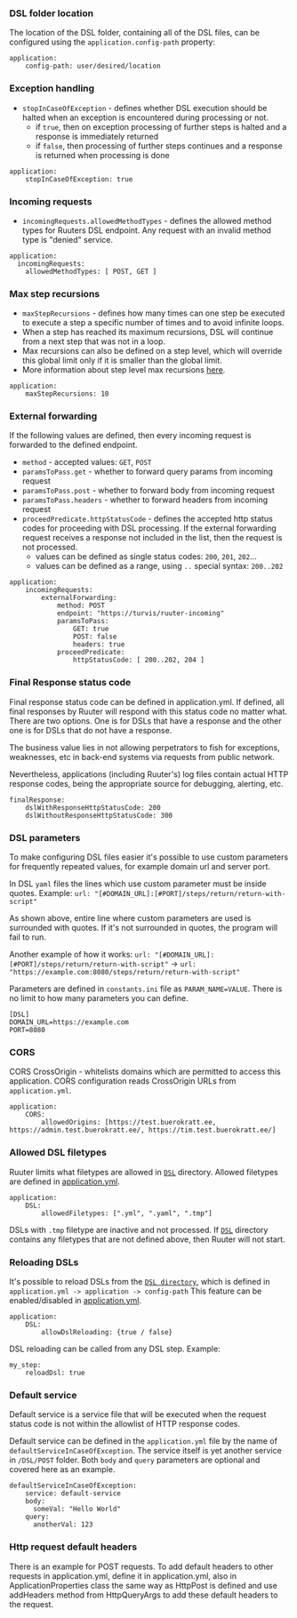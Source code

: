### DSL folder location
The location of the DSL folder, containing all of the DSL files, can be configured using the `application.config-path` property:
```
application:
    config-path: user/desired/location
```

### Exception handling
* `stopInCaseOfException` - defines whether DSL execution should be halted when an exception is encountered during processing or not.
  * if `true`, then on exception processing of further steps is halted and a response is immediately returned
  * if `false`, then processing of further steps continues and a response is returned when processing is done
```
application:
    stopInCaseOfException: true
```

### Incoming requests
* `incomingRequests.allowedMethodTypes` - defines the allowed method types for Ruuters DSL endpoint. Any request with an invalid method type is "denied" service.
```
application:
  incomingRequests:
    allowedMethodTypes: [ POST, GET ]
```

### Max step recursions
* `maxStepRecursions` - defines how many times can one step be executed to execute a step a specific number of times and to avoid infinite loops.
* When a step has reached its maximum recursions, DSL will continue from a next step that was not in a loop.
* Max recursions can also be defined on a step level, which will override this global limit only if it is smaller than the global limit.
* More information about step level max recursions [here](./general/max-recursions.md).
```
application:
    maxStepRecursions: 10
```

### External forwarding
If the following values are defined, then every incoming request is forwarded to the defined endpoint.
* `method` - accepted values: `GET`, `POST`
* `paramsToPass.get` - whether to forward query params from incoming request
* `paramsToPass.post` - whether to forward body from incoming request
* `paramsToPass.headers` - whether to forward headers from incoming request
* `proceedPredicate.httpStatusCode` - defines the accepted http status codes for proceeding with DSL processing. If the external forwarding request
  receives a response not included in the list, then the request is not processed.
    * values can be defined as single status codes: `200`, `201`, `202`...
    * values can be defined as a range, using `..` special syntax: `200..202`
```
application:
    incomingRequests:
        externalForwarding:
            method: POST
            endpoint: "https://turvis/ruuter-incoming"
            paramsToPass:
                GET: true
                POST: false
                headers: true
            proceedPredicate:
                httpStatusCode: [ 200..202, 204 ]
```

### Final Response status code

Final response status code can be defined in application.yml. If defined, all final responses by Ruuter will respond with this status code no matter what.
There are two options. One is for DSLs that have a response and the other one is for DSLs that do not have a response.

The business value lies in not allowing perpetrators to fish for exceptions, weaknesses, etc in back-end systems via requests from public network.

Nevertheless, applications (including Ruuter's) log files contain actual HTTP response codes, being the appropriate source for debugging, alerting, etc.
```
finalResponse:
    dslWithResponseHttpStatusCode: 200
    dslWithoutResponseHttpStatusCode: 300
```

### DSL parameters

To make configuring DSL files easier it's possible to use custom parameters for frequently repeated values, for example domain url and server port.

In DSL `yaml` files the lines which use custom parameter must be inside quotes.
Example: `url: "[#DOMAIN_URL]:[#PORT]/steps/return/return-with-script"`

As shown above, entire line where custom parameters are used is surrounded with quotes.
If it's not surrounded in quotes, the program will fail to run.

Another example of how it works:
`url: "[#DOMAIN_URL]:[#PORT]/steps/return/return-with-script"` -> `url: "https://example.com:8080/steps/return/return-with-script"`

Parameters are defined in `constants.ini` file as `PARAM_NAME=VALUE`.
There is no limit to how many parameters you can define.

```
[DSL]
DOMAIN_URL=https://example.com
PORT=8080
```

### CORS

CORS CrossOrigin - whitelists domains which are permitted to access this application.
CORS configuration reads CrossOrigin URLs from `application.yml`.

```
application:
    CORS:
        allowedOrigins: [https://test.buerokratt.ee, https://admin.test.buerokratt.ee/, https://tim.test.buerokratt.ee/]
```

### Allowed DSL filetypes

Ruuter limits what filetypes are allowed in [`DSL`](../DSL) directory.
Allowed filetypes are defined in [application.yml](../src/main/resources/application.yml).

```
application:
    DSL:
        allowedFiletypes: [".yml", ".yaml", ".tmp"]
```

DSLs with `.tmp` filetype are inactive and not processed.
If [`DSL`](../DSL) directory contains any filetypes that are not defined above, then Ruuter will not start.

### Reloading DSLs

It's possible to reload DSLs from the [`DSL directory`](../DSL), which is defined in `application.yml -> application -> config-path`
This feature can be enabled/disabled in [application.yml](../src/main/resources/application.yml).

```
application:
    DSL:
        allowDslReloading: {true / false}
```

DSL reloading can be called from any DSL step. Example:

```
my_step:
    reloadDsl: true
```

### Default service

Default service is a service file that will be executed when the request status code is not within the allowlist of HTTP response codes.

Default service can be defined in the `application.yml` file by the name of `defaultServiceInCaseOfException`. The service itself is yet another service in `/DSL/POST` folder. Both `body` and `query` parameters are optional and covered here as an example.

```
defaultServiceInCaseOfException:
    service: default-service
    body:
      someVal: "Hello World"
    query:
      anotherVal: 123
```


### Http request default headers

There is an example for POST requests. To add default headers to other requests in application.yml, define it in application.yml, also in
ApplicationProperties class the same way as HttpPost is defined and use addHeaders method from HttpQueryArgs to add these default headers to the request.
